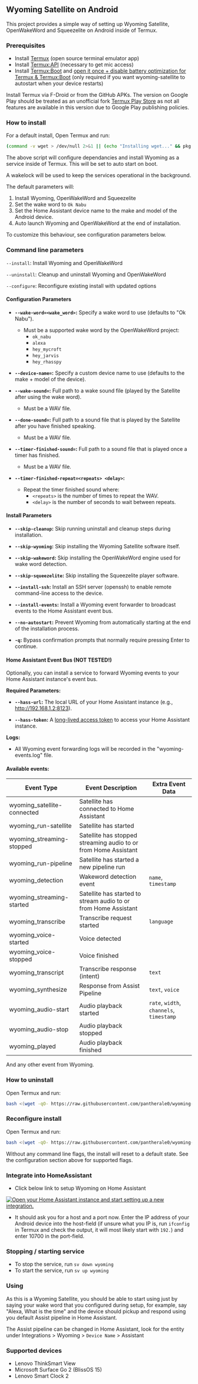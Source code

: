 ## Wyoming Satellite on Android

This project provides a simple way of setting up Wyoming Satellite, OpenWakeWord and Squeezelite on Android inside of Termux.

### Prerequisites

- Install [Termux](https://github.com/termux/termux-app) (open source terminal emulator app)
- Install [Termux:API](https://github.com/termux/termux-api) (necessary to get mic access)
- Install [Termux:Boot](https://github.com/termux/termux-boot) and [open it once + disable battery optimization for Termux & Termux:Boot](https://wiki.termux.com/wiki/Termux:Boot) (only required if you want wyoming-satellite to autostart when your device restarts)

Install Termux via F-Droid or from the GitHub APKs. The version on Google Play should be treated as an unofficial fork [Termux Play Store](https://github.com/termux/termux-app/discussions/4000) as not all features are available in this version due to Google Play publishing policies.

### How to install

For a default install, Open Termux and run:

``` Bash
(command -v wget > /dev/null 2>&1 || (echo "Installing wget..." && pkg install -y wget)) && bash <(wget -qO- https://raw.githubusercontent.com/pantherale0/wyoming-satellite-termux/refs/heads/merged/setup.sh) --install

```

The above script will configure dependancies and install Wyoming as a service inside of Termux. This will be set to auto start on boot.

A wakelock will be used to keep the services operational in the background.

The default parameters will:
1. Install Wyoming, OpenWakeWord and Squeezelite
2. Set the wake word to `Ok Nabu`
3. Set the Home Assistant device name to the make and model of the Android device.
4. Auto launch Wyoming and OpenWakeWord at the end of installation.

To customize this behaviour, see configuration parameters below.

### Command line parameters

`--install`: Install Wyoming and OpenWakeWord

`--uninstall`: Cleanup and uninstall Wyoming and OpenWakeWord

`--configure`: Reconfigure existing install with updated options

#### Configuration Parameters

* **`--wake-word=<wake_word>`:** Specify a wake word to use (defaults to "Ok Nabu"). 
    * Must be a supported wake word by the OpenWakeWord project:
        * `ok_nabu`
        * `alexa`
        * `hey_mycroft`
        * `hey_jarvis`
        * `hey_rhasspy` 

* **`--device-name=`:** Specify a custom device name to use (defaults to the make + model of the device).

* **`--wake-sound=`:** Full path to a wake sound file (played by the Satellite after using the wake word). 
    * Must be a WAV file.

* **`--done-sound=`:** Full path to a sound file that is played by the Satellite after you have finished speaking. 
    * Must be a WAV file.

* **`--timer-finished-sound=`:** Full path to a sound file that is played once a timer has finished.
    * Must be a WAV file.

* **`--timer-finished-repeat=<repeats> <delay>`:** 
    * Repeat the timer finished sound where:
        * `<repeats>` is the number of times to repeat the WAV.
        * `<delay>` is the number of seconds to wait between repeats. 

#### Install Parameters

* **`--skip-cleanup`:** Skip running uninstall and cleanup steps during installation.

* **`--skip-wyoming`:** Skip installing the Wyoming Satellite software itself.

* **`--skip-wakeword`:** Skip installing the OpenWakeWord engine used for wake word detection.

* **`--skip-squeezelite`:** Skip installing the Squeezelite player software.

* **`--install-ssh`:** Install an SSH server (openssh) to enable remote command-line access to the device.

* **`--install-events`:** Install a Wyoming event forwarder to broadcast events to the Home Assistant event bus.

* **`--no-autostart`:** Prevent Wyoming from automatically starting at the end of the installation process.

* **`-q`:** Bypass confirmation prompts that normally require pressing Enter to continue.

#### Home Assistant Event Bus (**NOT TESTED!**)

Optionally, you can install a service to forward Wyoming events to your Home Assistant instance's event bus.

**Required Parameters:**

* **`--hass-url`:** The local URL of your Home Assistant instance (e.g., http://192.168.1.2:8123).

* **`--hass-token`:** A [long-lived access token](https://community.home-assistant.io/t/how-to-get-long-lived-access-token/162159/5?u=11harveyj) to access your Home Assistant instance.

**Logs:**

* All Wyoming event forwarding logs will be recorded in the "wyoming-events.log" file.

#### Available events:

| Event Type | Event Description | Extra Event Data |
|---|---|---|
| wyoming_satellite-connected | Satellite has connected to Home Assistant | |
| wyoming_run-satellite | Satellite has started | |
| wyoming_streaming-stopped | Satellite has stopped streaming audio to or from Home Assistant | |
| wyoming_run-pipeline | Satellite has started a new pipeline run | |
| wyoming_detection | Wakeword detection event | `name`, `timestamp` |
| wyoming_streaming-started | Satellite has started to stream audio to or from Home Assistant | |
| wyoming_transcribe | Transcribe request started | `language` |
| wyoming_voice-started | Voice detected | |
| wyoming_voice-stopped | Voice finished | |
| wyoming_transcript | Transcribe response (intent) | `text` |
| wyoming_synthesize | Response from Assist Pipeline | `text`, `voice` |
| wyoming_audio-start | Audio playback started | `rate`, `width`, `channels`, `timestamp` |
| wyoming_audio-stop | Audio playback stopped | |
| wyoming_played | Audio playback finished | |

And any other event from Wyoming.

### How to uninstall

Open Termux and run:

``` Bash
bash <(wget -qO- https://raw.githubusercontent.com/pantherale0/wyoming-satellite-termux/refs/heads/merged/setup.sh) --uninstall
```

### Reconfigure install

Open Termux and run:
``` Bash
bash <(wget -qO- https://raw.githubusercontent.com/pantherale0/wyoming-satellite-termux/refs/heads/merged/setup.sh) --configure
```

Without any command line flags, the install will reset to a default state. See the configuration section above for supported flags.

### Integrate into HomeAssistant

- Click below link to setup Wyoming on Home Assistant

[![Open your Home Assistant instance and start setting up a new integration.](https://my.home-assistant.io/badges/config_flow_start.svg)](https://my.home-assistant.io/redirect/config_flow_start/?domain=wyoming)

- It should ask you for a host and a port now. Enter the IP address of your Android device into the host-field (if unsure what you IP is, run `ifconfig` in Termux and check the output, it will most likely start with `192.`) and enter 10700 in the port-field.

### Stopping / starting service

- To stop the service, run `sv down wyoming`
- To start the service, run `sv up wyoming`

### Using

As this is a Wyoming Satellite, you should be able to start using just by saying your wake word that you configured during setup, for example, say "Alexa, What is the time" and the device should pickup and respond using you default Assist pipeline in Home Assistant. 

The Assist pipeline can be changed in Home Assistant, look for the entity under Integrations > Wyoming > `Device Name` > Assistant

### Supported devices

- Lenovo ThinkSmart View
- Microsoft Surface Go 2 (BlissOS 15)
- Lenovo Smart Clock 2
